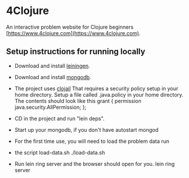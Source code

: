 # 4Clojure

An interactive problem website for Clojure beginners
[https://www.4clojure.com](https://www.4clojure.com).

## Setup instructions for running locally

* Download and install [leiningen](https://github.com/technomancy/leiningen).
* Download and install [mongodb](http://www.mongodb.org/).
* The project uses [clojail](https://github.com/Raynes/clojail)  That
requires a security policy setup in your home directory.  Setup a file
called .java.policy in your home directory.  The contents should
look like this
       grant {
  permission java.security.AllPermission;
             };

* CD in the project and run "lein deps".  
* Start up your mongodb, if you don't have autostart
        mongod
*  For the first time use, you will need to load the problem data run
* the script load-data.sh
      ./load-data.sh
* Run lein ring server and the browser should open for you.
      lein ring server



